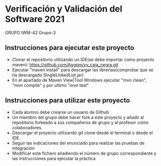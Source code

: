 # Verificación y Validación del Software 2021
GRUPO IWM-42 Grupo-3

## Instrucciones para ejecutar este proyecto
* Clonar el repositorio utilizando un IDE(se debe importar como proyecto maven): https://github.com/Aggpm/vv_caja_negra.git
* Ejecutar "maven install" para descargar las librerias(comprobar que se ha descargado SingleLinkedList.jar)
* En el apartado de Maven View|Tool Windows ejecutar "mvn clean", "mvn compile" y por ultimo "mvn test"

## Instrucciones para utilizar este proyecto

* Cada alumno debe crearse un usuario de Github
* Un miembro del grupo debe hacer fork a este proyecto y añadir al repositorio forkeado a sus compañeros de grupo y al profesor como colaboradores.
* Descargar el proyecto utilizando git clone desde el terminal o desde el IDE.
* Seguir las indicaciones del enunciado para realizar las pruebas de integración
* Modificar este fichero añadiendo el número de grupo correspondiente y las instrucciones para ejecutar la práctica